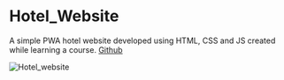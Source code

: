 # Hotel_Website
 A simple PWA hotel website developed using HTML, CSS and JS created while learning a course.
 [Github](https://hritikdoshi.github.io/website-W5/index.html)
 
![Hotel_website](https://user-images.githubusercontent.com/66552063/116040329-82325880-a689-11eb-8486-10d32f6b84ef.png)
